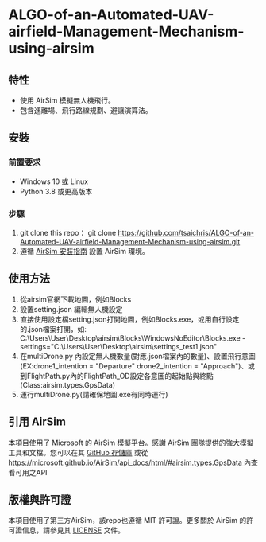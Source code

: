 # ALGO-of-an-Automated-UAV-airfield-Management-Mechanism-using-airsim

## 特性

- 使用 AirSim 模擬無人機飛行。
- 包含進離場、飛行路線規劃、避讓演算法。

## 安裝

### 前置要求

- Windows 10 或 Linux
- Python 3.8 或更高版本

### 步驟

1. git clone this repo：
git clone https://github.com/tsaichris/ALGO-of-an-Automated-UAV-airfield-Management-Mechanism-using-airsim.git
2. 遵循 [AirSim 安裝指南](https://github.com/Microsoft/AirSim) 設置 AirSim 環境。

## 使用方法
1. 從airsim官網下載地圖，例如Blocks
2. 設置setting.json 編輯無人機設定
3. 直接使用設定檔setting.json打開地圖，例如Blocks.exe，或用自行設定的.json檔案打開，如:
C:\Users\User\Desktop\airsim\Blocks\WindowsNoEditor\Blocks.exe -settings="C:\Users\User\Desktop\airsim\settings_test1.json"
4. 在multiDrone.py 內設定無人機數量(對應.json檔案內的數量)、設置飛行意圖(EX:drone1_intention = "Departure"
    drone2_intention = "Approach")、或到FlightPath.py內的FlightPath_OD設定各意圖的起始點與終點(Class:airsim.types.GpsData)
5. 運行multiDrone.py(請確保地圖.exe有同時運行)


## 引用 AirSim

本項目使用了 Microsoft 的 AirSim 模擬平台。感謝 AirSim 團隊提供的強大模擬工具和文檔。您可以在其 [GitHub 存儲庫](https://github.com/Microsoft/AirSim) 或從[https://microsoft.github.io/AirSim/api_docs/html/#airsim.types.GpsData ](https://microsoft.github.io/AirSim/api_docs/html/) 內查看可用之API


## 版權與許可證
本項目使用了第三方AirSim，該repo也遵循 MIT 許可證。更多關於 AirSim 的許可證信息，請參見其 [LICENSE](https://github.com/Microsoft/AirSim/blob/master/LICENSE) 文件。
